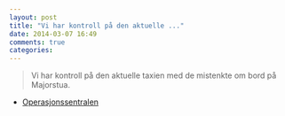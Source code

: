 ```yaml
---
layout: post
title: "Vi har kontroll på den aktuelle ..."
date: 2014-03-07 16:49
comments: true
categories: 
---
```


> Vi har kontroll på den aktuelle taxien med de mistenkte om bord på Majorstua.
- [Operasjonssentralen](https://twitter.com/oslopolitiops/status/442099773932589056)
